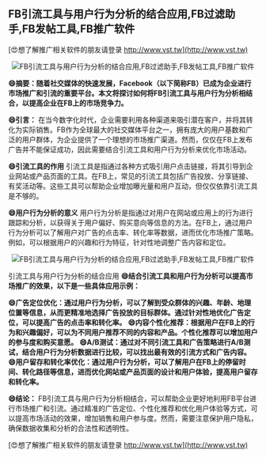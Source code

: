 ## **FB引流工具与用户行为分析的结合应用,FB过滤助手,FB发帖工具,FB推广软件**

[😍想了解推广相关软件的朋友请登录 http://www.vst.tw](http://www.vst.tw)

 <center><img src="https://vst.tw/MP4/tuiguang/png/0.png" alt="FB引流工具与用户行为分析的结合应用,FB过滤助手,FB发帖工具,FB推广软件"></center>

**😄摘要：随着社交媒体的快速发展，Facebook（以下简称FB）已成为企业进行市场推广和引流的重要平台。本文将探讨如何将FB引流工具与用户行为分析相结合，以提高企业在FB上的市场竞争力。**

**😄引言：**
在当今数字化时代，企业需要利用各种渠道来吸引潜在客户，并将其转化为实际销售。FB作为全球最大的社交媒体平台之一，拥有庞大的用户基数和广泛的用户群体，为企业提供了一个理想的市场推广渠道。然而，仅仅在FB上发布广告并不能保证成功，因此需要结合引流工具和用户行为分析来优化市场活动。

**😄引流工具的作用**
引流工具是指通过各种方式吸引用户点击链接，将其引导到企业网站或产品页面的工具。在FB上，常见的引流工具包括广告投放、分享链接、有奖活动等。这些工具可以帮助企业增加曝光量和用户互动，但仅仅依靠引流工具是不够的。

**😄用户行为分析的意义**
用户行为分析是指通过对用户在网站或应用上的行为进行跟踪和分析，以获得关于用户偏好、购买意向等信息的方法。在FB上，通过用户行为分析可以了解用户对广告的点击率、转化率等数据，进而优化市场推广策略。例如，可以根据用户的兴趣和行为特征，针对性地调整广告内容和定位。

 <center><img src="https://vst.tw/MP4/tuiguang/png/6.png" alt="FB引流工具与用户行为分析的结合应用,FB过滤助手,FB发帖工具,FB推广软件"></center>

引流工具与用户行为分析的结合应用
**😄结合引流工具和用户行为分析可以提高市场推广的效果，以下是一些具体应用示例：**

**😄广告定位优化：通过用户行为分析，可以了解到受众群体的兴趣、年龄、地理位置等信息，从而更精准地选择广告投放的目标群体。通过针对性地优化广告定位，可以提高广告的点击率和转化率。**
**😄内容个性化推荐：根据用户在FB上的行为和兴趣偏好，可以为不同用户推荐不同的内容和产品。个性化推荐可以增加用户的参与度和购买意愿。**
**😄A/B测试：通过对不同引流工具和广告策略进行A/B测试，结合用户行为分析数据进行比较，可以找出最有效的引流方式和广告内容。**
**😄用户留存和转化率优化：通过用户行为分析，可以了解用户在FB上的停留时间、转化路径等信息，进而优化网站或产品页面的设计和用户体验，提高用户留存和转化率。**

**😄结论：**
FB引流工具与用户行为分析相结合，可以帮助企业更好地利用FB平台进行市场推广和引流。通过精准的广告定位、个性化推荐和优化用户体验等方式，可以提高市场活动的效果，增加销售和用户参与度。然而，需要注意保护用户隐私，确保数据收集和分析的合法性和透明性。

[😍想了解推广相关软件的朋友请登录 http://www.vst.tw](http://www.vst.tw)



